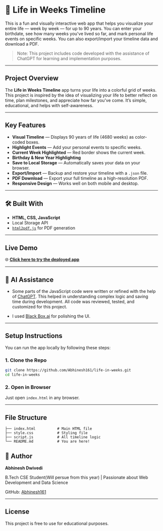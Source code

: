# 🌟 Life in Weeks Timeline

This is a fun and visually interactive web app that helps you visualize your entire life — week by week — for up to 90 years. You can enter your birthdate, see how many weeks you've lived so far, and mark personal life events on specific weeks. You can also export/import your timeline data and download a PDF.

> Note: This project includes code developed with the assistance of ChatGPT for learning and implementation purposes.

---

##  Project Overview

The **Life in Weeks Timeline** app turns your life into a colorful grid of weeks. This project is inspired by the idea of visualizing your life to better reflect on time, plan milestones, and appreciate how far you've come. It’s simple, educational, and helps with self-awareness.

---

##  Key Features

*  **Visual Timeline** — Displays 90 years of life (4680 weeks) as color-coded boxes.
*  **Highlight Events** — Add your personal events to specific weeks.
*  **Current Week Highlighted** — Red border shows the current week.
*  **Birthday & New Year Highlighting**
*  **Save to Local Storage** — Automatically saves your data on your browser.
*  **Export/Import** — Backup and restore your timeline with a `.json` file.
*  **PDF Download** — Export your full timeline as a high-resolution PDF.
*  **Responsive Design** — Works well on both mobile and desktop.

---

## 🛠 Built With

* **HTML, CSS, JavaScript**
* Local Storage API
* [`html2pdf.js`](https://github.com/eKoopmans/html2pdf) for PDF generation

---

##  Live Demo

🌐 **[Click here to try the deployed app](https://684da7f1f9b8ab6063b05107--beautiful-kheer-261b4f.netlify.app/)**


---

## 🤖 AI Assistance

* Some parts of the JavaScript code were written or refined with the help of [ChatGPT](https://chat.openai.com/). This helped in understanding complex logic and saving time during development. All code was reviewed, tested, and customized for this project.

* I used [Black Box.ai](https://www.blackbox.ai/) for polishing the UI.

---

##  Setup Instructions

You can run the app locally by following these steps:

### 1. Clone the Repo

```bash
git clone https://github.com/Abhinesh161/life-in-weeks.git
cd life-in-weeks

```

### 2. Open in Browser

Just open `index.html` in any browser.

---

##  File Structure

```
├── index.html          # Main HTML file
├── style.css           # Styling file
├── script.js           # All timeline logic
└── README.md           # You are here!
```


## 👤 Author

**Abhinesh Dwivedi**

B.Tech CSE Student(Will persue from this year) | Passionate about Web Development and Data Science

GitHub: [Abhinesh161](https://github.com/Abhinesh161)

---

##  License

This project is free to use for educational purposes.
